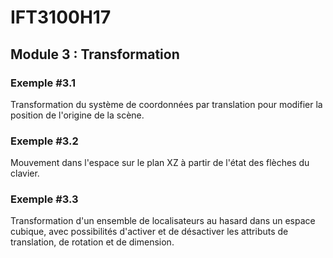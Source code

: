 # IFT3100H17

## Module 3 : Transformation

### Exemple #3.1

Transformation du système de coordonnées par translation pour modifier la position de l'origine de la scène.


### Exemple #3.2

Mouvement dans l'espace sur le plan XZ à partir de l'état des flèches du clavier.


### Exemple #3.3

Transformation d'un ensemble de localisateurs au hasard dans un espace cubique, avec possibilités d'activer et de désactiver les attributs de translation, de rotation et de dimension.
